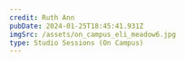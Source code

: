 ```yaml
---
credit: Ruth Ann
pubDate: 2024-01-25T18:45:41.931Z
imgSrc: /assets/on_campus_eli_meadow6.jpg
type: Studio Sessions (On Campus)
---
```

